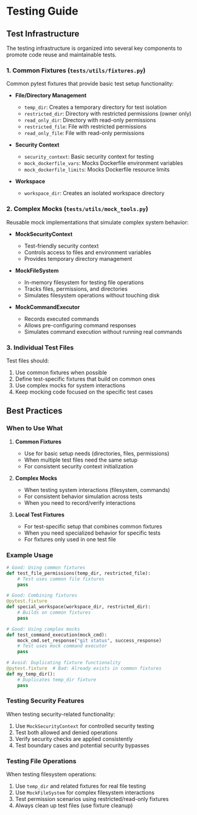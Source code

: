 # Testing Guide

## Test Infrastructure

The testing infrastructure is organized into several key components to promote code reuse and maintainable tests.

### 1. Common Fixtures (`tests/utils/fixtures.py`)

Common pytest fixtures that provide basic test setup functionality:

- **File/Directory Management**

  - `temp_dir`: Creates a temporary directory for test isolation
  - `restricted_dir`: Directory with restricted permissions (owner only)
  - `read_only_dir`: Directory with read-only permissions
  - `restricted_file`: File with restricted permissions
  - `read_only_file`: File with read-only permissions

- **Security Context**

  - `security_context`: Basic security context for testing
  - `mock_dockerfile_vars`: Mocks Dockerfile environment variables
  - `mock_dockerfile_limits`: Mocks Dockerfile resource limits

- **Workspace**
  - `workspace_dir`: Creates an isolated workspace directory

### 2. Complex Mocks (`tests/utils/mock_tools.py`)

Reusable mock implementations that simulate complex system behavior:

- **MockSecurityContext**

  - Test-friendly security context
  - Controls access to files and environment variables
  - Provides temporary directory management

- **MockFileSystem**

  - In-memory filesystem for testing file operations
  - Tracks files, permissions, and directories
  - Simulates filesystem operations without touching disk

- **MockCommandExecutor**
  - Records executed commands
  - Allows pre-configuring command responses
  - Simulates command execution without running real commands

### 3. Individual Test Files

Test files should:

1. Use common fixtures when possible
2. Define test-specific fixtures that build on common ones
3. Use complex mocks for system interactions
4. Keep mocking code focused on the specific test cases

## Best Practices

### When to Use What

1. **Common Fixtures**

   - Use for basic setup needs (directories, files, permissions)
   - When multiple test files need the same setup
   - For consistent security context initialization

2. **Complex Mocks**

   - When testing system interactions (filesystem, commands)
   - For consistent behavior simulation across tests
   - When you need to record/verify interactions

3. **Local Test Fixtures**
   - For test-specific setup that combines common fixtures
   - When you need specialized behavior for specific tests
   - For fixtures only used in one test file

### Example Usage

```python
# Good: Using common fixtures
def test_file_permissions(temp_dir, restricted_file):
    # Test uses common file fixtures
    pass

# Good: Combining fixtures
@pytest.fixture
def special_workspace(workspace_dir, restricted_dir):
    # Builds on common fixtures
    pass

# Good: Using complex mocks
def test_command_execution(mock_cmd):
    mock_cmd.set_response("git status", success_response)
    # Test uses mock command executor
    pass

# Avoid: Duplicating fixture functionality
@pytest.fixture  # Bad: Already exists in common fixtures
def my_temp_dir():
    # Duplicates temp_dir fixture
    pass
```

### Testing Security Features

When testing security-related functionality:

1. Use `MockSecurityContext` for controlled security testing
2. Test both allowed and denied operations
3. Verify security checks are applied consistently
4. Test boundary cases and potential security bypasses

### Testing File Operations

When testing filesystem operations:

1. Use `temp_dir` and related fixtures for real file testing
2. Use `MockFileSystem` for complex filesystem interactions
3. Test permission scenarios using restricted/read-only fixtures
4. Always clean up test files (use fixture cleanup)
